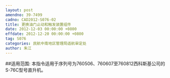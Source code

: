 ```yaml
---
layout: post
amendno: 39-7499
cadno: CAD2012-S076-02
title: 更换油门止动和触发装置组件
date: 2012-12-03 00:00:00 +0800
effdate: 2012-12-20 00:00:00 +0800
tag: S076
categories: 民航中南地区管理局适航审定处
author: 朱江
---
```


##适用范围:
本指令适用于序列号为760506、760607至760812西科斯基公司的S-76C型号直升机。

